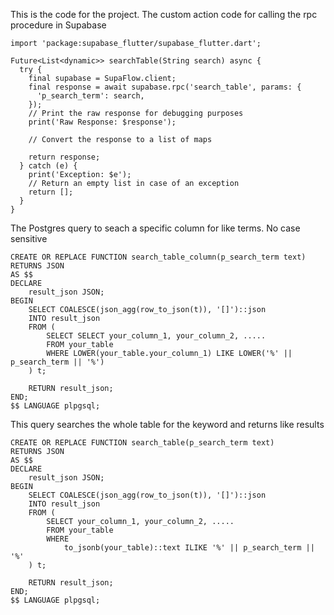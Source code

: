 This is the code for the project.
The custom action code for calling the rpc procedure in Supabase

```
import 'package:supabase_flutter/supabase_flutter.dart';

Future<List<dynamic>> searchTable(String search) async {
  try {
    final supabase = SupaFlow.client;
    final response = await supabase.rpc('search_table', params: {
      'p_search_term': search,
    });
    // Print the raw response for debugging purposes
    print('Raw Response: $response');

    // Convert the response to a list of maps

    return response;
  } catch (e) {
    print('Exception: $e');
    // Return an empty list in case of an exception
    return [];
  }
}
```

The Postgres query to  seach a specific column for like terms. No case sensitive

```
CREATE OR REPLACE FUNCTION search_table_column(p_search_term text)
RETURNS JSON
AS $$
DECLARE
    result_json JSON;
BEGIN
    SELECT COALESCE(json_agg(row_to_json(t)), '[]')::json
    INTO result_json
    FROM (
        SELECT SELECT your_column_1, your_column_2, .....
        FROM your_table
        WHERE LOWER(your_table.your_column_1) LIKE LOWER('%' || p_search_term || '%')
    ) t;

    RETURN result_json;
END;
$$ LANGUAGE plpgsql;
```

This query searches the whole table for the keyword and returns like results

```
CREATE OR REPLACE FUNCTION search_table(p_search_term text)
RETURNS JSON
AS $$
DECLARE
    result_json JSON;
BEGIN
    SELECT COALESCE(json_agg(row_to_json(t)), '[]')::json
    INTO result_json
    FROM (
        SELECT your_column_1, your_column_2, .....
        FROM your_table
        WHERE
            to_jsonb(your_table)::text ILIKE '%' || p_search_term || '%'
    ) t;

    RETURN result_json;
END;
$$ LANGUAGE plpgsql;
```
